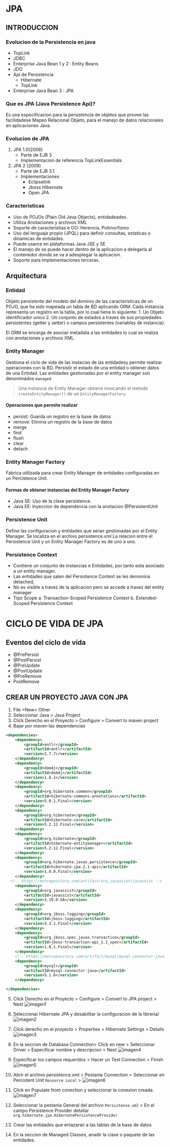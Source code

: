 # JPA
## INTRODUCCION
### Evolucion de la Persistencia en java
* TopLink
* JDBC
* Enterprise Java Bean 1 y 2 : Entity Beans
* JDO
* Api de Persistencia
	+ Hibernate
	+ TopLink
* Enterprise Java Bean 3 : JPA
### Que es JPA (Java Persistence Api)?
Es una especificacion para la persistencia de objetos que provee las facilidadese Mapeo Relacional Objeto, para el manejo de datos relacionales en aplicaciones Java.

### Evolucion de JPA
1. JPA 1.0(2006)
   + Parte de EJB 3
   + Implementacion de referencia TopLinkEssentials
2. JPA 2 (2009)
	+ Parte de EJB 3.1
	+ Implementaciones
	  + Eclipselink
	  + Jboss Hibernate
	  + Open JPA
### Caracteristicas
 * Uso de POJOs (Plain Old Java Objects), entidadeades.
 * Utiliza Anotaciones y archivos XML
 * Soporte de caracteristias e OO: Herencia, Polimorfismo
 * Uso del lenguaje propio (JPQL) para definir consultas, estaticas o dinamicas de entidades.
 * Puede usarce en plataformas Java JSE y SE
 * El manejo de se puede hacer dentro de la aplicacion a delegarla al contenedor donde se va a adesplegar la aplicacion.
 * Soporte para implementaciones terceras.
 
## Arquitectura
### Entidad 
Objeto persistente del modelo del dominio de las caracteristicas de un POJO, que ha sido mapeada un tabla de BD aplicando ORM.
Cada instancia representa un registro en la tabla, por lo cual tiene lo siguiente:
	1. Un Objeto identificador unico
	2. Un conjunto de estados a traves de sus propiedades persistentes (getter y setter) o campos persistentes (variables de instancia).

El ORM se encarga de asociar metadata a las entidades lo cual se realiza con anotaciones y archivos XML.
### Entity Manager
Gestiona el ciclo de vida de las instacias de las entidadesy permite realizar operaciones con la BD. Persistir el estado de una entidad  o obtener datos de una Entidad.
Las entidades gestionadas por el entity manager son denominados `managed`

> Una instancia de Entity Manager  obtiene invocando el metodo `createEntityManager()` de un `EntityManagerFactory`.

#### Operaciones que permite realizar
* persist: Guarda un registro en la base de datos
* remove: Elimina un registro de la base de datos
* merge
* find 
* flush
* clear
* detach

### Entity Manager Factory
Fabrica utilizada para crear Entity Manager de entidades configuradas en un Percistence Unit.

#### Formas de obtener instancias del Entity Manager Factory
* Java SE: Uso de la clase persistence.
* Java EE: Inyeccion de dependencia con la anotacion @PersistentUnit

### Persistence Unit 
Define las configuracion y entidades que seran gestionadas por el Entity Manager. Se localiza en el archivo persistence.xml
La relacion entre el Persistence Unit y un Entity Manager Factory es de uno a uno.

### Persistence Context

* Contiene un conjunto de instancias e Entidades, por tanto esta asociado a un entity manager.
* Las entidades que salen del Persistence Context  se les denomina detached,
* No es visible a travez de la aplicacion pero se accede a travez del entity manager
* Tipo Scope
	a. Transaction-Scoped Persistence Context
	b. Extended-Scoped Persistence Context
	

# CICLO DE VIDA DE JPA

## Eventos del ciclo de vida 
* @PrePersist
* @PostPersist
* @PreUpdate
* @PostUpdate
* @PreRemove
* PostRemove


## CREAR UN PROYECTO JAVA CON JPA 
1. File >New> Other
2. Seleccionar Java > Java Project
3. Click Derecho en el Proyecto > Configure > Convert to maven project 
4. Bajar por maven las dependencias
	
````xml
<dependencies>
  	<dependency>
  		<groupId>antlr</groupId>
  		<artifactId>antlr</artifactId>
  		<version>2.7.7</version>
  	</dependency>
  	<dependency>
  		<groupId>dom4j</groupId>
  		<artifactId>dom4j</artifactId>
  		<version>1.6.1</version>
  	</dependency>
  	<dependency>
  		<groupId>org.hibernate.common</groupId>
  		<artifactId>hibernate-commons-annotations</artifactId>
  		<version>5.0.1.Final</version>
  	</dependency>
  	<dependency>
  		<groupId>org.hibernate</groupId>
  		<artifactId>hibernate-core</artifactId>
  		<version>5.2.12.Final</version>
  	</dependency>
  	<dependency>
  		<groupId>org.hibernate</groupId>
  		<artifactId>hibernate-entitymanager</artifactId>
  		<version>5.2.12.Final</version>
  	</dependency>
  	<dependency>
  		<groupId>org.hibernate.javax.persistence</groupId>
  		<artifactId>hibernate-jpa-2.1-api</artifactId>
  		<version>1.0.0.Final</version>
  	</dependency>
  <!-- https://mvnrepository.com/artifact/org.javassist/javassist -->
	<dependency>
	    <groupId>org.javassist</groupId>
	    <artifactId>javassist</artifactId>
	    <version>3.19.0-GA</version>
	</dependency>
  	<dependency>
  		<groupId>org.jboss.logging</groupId>
  		<artifactId>jboss-logging</artifactId>
  		<version>3.3.1.Final</version>
  	</dependency>
  	<dependency>
  		<groupId>org.jboss.spec.javax.transaction</groupId>
  		<artifactId>jboss-transaction-api_1.1_spec</artifactId>
  		<version>1.0.1.Final</version>
  	</dependency>
	<!-- https://mvnrepository.com/artifact/mysql/mysql-connector-java -->
	<dependency>
	    <groupId>mysql</groupId>
	    <artifactId>mysql-connector-java</artifactId>
	    <version>5.1.6</version>
	</dependency>

</dependencies>
````

5. Click Derecho en el Proyecto > Configure > Convert to JPA project > Next
![imagen1](img/1.png)

6. Seleccionar Hibernate JPA y desabilitar la configuracion de la libreria/
![imagen2](img/2.png)

7. Click derecho en el proyecto > Properties > Hibernate Settings > Details
![imagen3](img/3.png)

8. En la seccion de Database Connection> Click en new > Seleccionar Driver > Especificar nombre y descripcion > Next
![imagen4](img/4.png) 

9. Especificar los campos requeridos > Hacer un Test Connection > Finish
![imagen5](img/5.png) 

10. Abrir el archivo persistence.xml > Pestania Connection > Seleccionar en Percistent Unit `Resource Local` >
![imagen6](img/6.png) 

11. Click en Populate from conection y seleccionar la conexion creada.
![imagen7](img/7.png) 

12. Seleccionar la pestania General del archivo `Persistence.xml` > En el campo Persistence Provider detallar  `org.hibernate.jpa.HibernatePersistenceProvider`
13. Crear las entidades que enlazaran a las tablas de la base de datos
14. En la seccion de Managed Classes, anadir la clase o paquete de las entidades.


